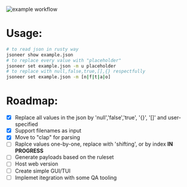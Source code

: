 ![example workflow](https://github.com/euro-phd/jsoneer/actions/workflows/rust.yml/badge.svg)
# Usage:
```bash
# to read json in rusty way
jsoneer show example.json 
# to replace every value with "placeholder"
jsoneer set example.json -m u placeholder 
# to replace with null,false,true,[],{} respectfully 
jsoneer set example.json -m [n|f|t|a|o] 
```

# Roadmap:
- [x] Replace all values in the json by 'null','false','true', '{}', '[]' and user-specified
- [x] Support filenames as input
- [x] Move to "clap" for parsing
- [ ] Raplce values one-by-one, replace with 'shifting', or by index **IN PROGRESS**
- [ ] Generate payloads based on the ruleset
- [ ] Host web version
- [ ] Create simple GUI/TUI
- [ ] Implemet itegration with some QA tooling
